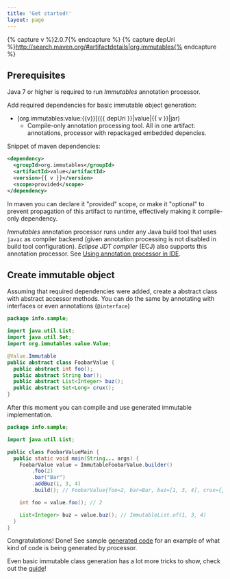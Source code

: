 ```yaml
---
title: 'Get started!'
layout: page
---
```


{% capture v %}2.0.7{% endcapture %}
{% capture depUri %}http://search.maven.org/#artifactdetails|org.immutables{% endcapture %}

## Prerequisites

Java 7 or higher is required to run _Immutables_ annotation processor.


Add required dependencies for basic immutable object generation:

- [org.immutables:value:{{v}}]({{ depUri }}|value|{{ v }}|jar)
  + Compile-only annotation processing tool. All in one artifact: annotations, processor with repackaged embedded depencies.

Snippet of maven dependencies:

```xml
<dependency>
  <groupId>org.immutables</groupId>
  <artifactId>value</artifactId>
  <version>{{ v }}</version>
  <scope>provided</scope>
</dependency>
```

In maven you can declare it "provided" scope, or make it "optional" to prevent propagation of this artifact to runtime, effectively making it compile-only dependency.

_Immutables_ annotation processor runs under any Java build tool that uses `javac` as compiler backend (given annotation processing is not disabled in build tool configuration).
_Eclipse JDT compiler_ (ECJ) also supports this annotation processor. See [Using annotation processor in IDE](/apt.html).

## Create immutable object

Assuming that required dependencies were added, create a abstract class with abstract accessor methods. You can do the same by annotating with interfaces or even annotations (`@interface`)

```java
package info.sample;

import java.util.List;
import java.util.Set;
import org.immutables.value.Value;

@Value.Immutable
public abstract class FoobarValue {
  public abstract int foo();
  public abstract String bar();
  public abstract List<Integer> buz();
  public abstract Set<Long> crux();
}
```

After this moment you can compile and use generated immutable implementation.

```java
package info.sample;

import java.util.List;

public class FoobarValueMain {
  public static void main(String... args) {
    FoobarValue value = ImmutableFoobarValue.builder()
        .foo(2)
        .bar("Bar")
        .addBuz(1, 3, 4)
        .build(); // FoobarValue{foo=2, bar=Bar, buz=[1, 3, 4], crux={}}

    int foo = value.foo(); // 2

    List<Integer> buz = value.buz(); // ImmutableList.of(1, 3, 4)
  }
}
```
Congratulations! Done!
See sample [generated code](/generated.html) for an example of what kind of code is being generated by processor.

Even basic immutable class generation has a lot more tricks to show, check out the [guide](/immutable.html)!

